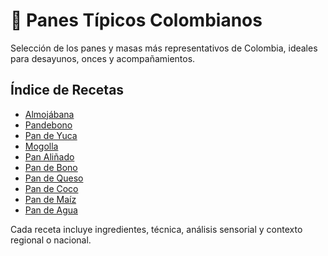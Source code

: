 # 🍞 Panes Típicos Colombianos

Selección de los panes y masas más representativos de Colombia, ideales para desayunos, onces y acompañamientos.

## Índice de Recetas

- [Almojábana](almojábana/almojábana.md)
- [Pandebono](pandebono/pandebono.md)
- [Pan de Yuca](pan_de_yuca/pan_de_yuca.md)
- [Mogolla](mogolla/mogolla.md)
- [Pan Aliñado](pan_aliñado/pan_aliñado.md)
- [Pan de Bono](pan_de_bono/pan_de_bono.md)
- [Pan de Queso](pan_de_queso/pan_de_queso.md)
- [Pan de Coco](pan_de_coco/pan_de_coco.md)
- [Pan de Maíz](pan_de_maiz/pan_de_maiz.md)
- [Pan de Agua](pan_de_agua/pan_de_agua.md)

Cada receta incluye ingredientes, técnica, análisis sensorial y contexto regional o nacional.
